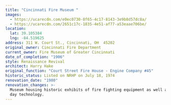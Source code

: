 ```yaml
---
title: "Cincinnati Fire Museum "
images:
  - https://ucarecdn.com/e0ec0730-8f65-4c17-8143-3e9b8d57dc8a/
  - https://ucarecdn.com/2651c17c-1835-4e51-af77-a53eaae706be/
location:
  lat: 39.105384
  lng: -84.519625
address: 311 W. Court St., Cincinnati, OH  45202
original_owner: Cincinnati Fire Department
current_owner: Fire Museum of Greater Cincinnati
date_of_completion: "1906"
style: Renaissance Revival
architect: Harry Hake
original_function: "Court Street Fire House - Engine Company #45"
historic_status: Listed on NRHP on July 18, 1974
renovation_date: "1980"
renovation_changes: >-
  Museum housing historic exhibits of fire fighting equipment as well as current
  day technology.
---
```

